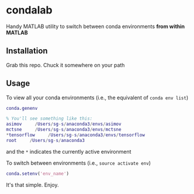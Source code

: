 # condalab

Handy MATLAB utility to switch between conda environments **from within MATLAB**

## Installation

Grab this repo. Chuck it somewhere on your path

## Usage

To view all your conda environments (i.e., the equivalent of `conda env list`)

```matlab
conda.genenv

% You'll see something like this:
asimov     /Users/sg-s/anaconda3/envs/asimov
mctsne     /Users/sg-s/anaconda3/envs/mctsne
*tensorflow     /Users/sg-s/anaconda3/envs/tensorflow
root     /Users/sg-s/anaconda3

```

and the `*` indicates the currently active environment

To switch between environments (i.e., `source activate env`)

```matlab
conda.setenv('env_name')

```

It's that simple. Enjoy. 
